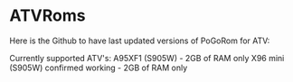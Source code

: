 # ATVRoms
Here is the Github to have last updated versions of PoGoRom for ATV:

Currently supported ATV's:
A95XF1 (S905W) - 2GB of RAM only
X96 mini (S905W) confirmed working - 2GB of RAM only
